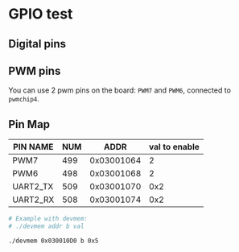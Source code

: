 # GPIO test

## Digital pins


## PWM pins
You can use 2 pwm pins on the board: `PWM7` and `PWM6`, connected to `pwmchip4`.


## Pin Map
| PIN NAME       | NUM     | ADDR       | val to enable |
| ----------     | ----    | ------     | ---           |
| PWM7           |  499    | 0x03001064 | 2             |
| PWM6           |  498    | 0x03001068 | 2             |
| UART2_TX       |  509    | 0x03001070 | 0x2           |
| UART2_RX       |  508    | 0x03001074 | 0x2           |


```bash
# Example with devmem:
# ./devmem addr b val

./devmem 0x030010D0 b 0x5
```
